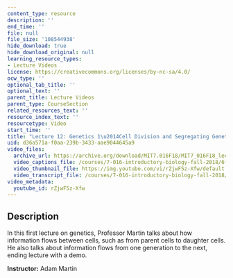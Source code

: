 ```yaml
---
content_type: resource
description: ''
end_time: ''
file: null
file_size: '108544938'
hide_download: true
hide_download_original: null
learning_resource_types:
- Lecture Videos
license: https://creativecommons.org/licenses/by-nc-sa/4.0/
ocw_type: ''
optional_tab_title: ''
optional_text: ''
parent_title: Lecture Videos
parent_type: CourseSection
related_resources_text: ''
resource_index_text: ''
resourcetype: Video
start_time: ''
title: "Lecture 12: Genetics 1\u2014Cell Division and Segregating Genetic Material"
uid: d36a571a-f0aa-239b-3433-aae9044645a9
video_files:
  archive_url: https://archive.org/download/MIT7.016F18/MIT7_016F18_lec12_300k.mp4
  video_captions_file: /courses/7-016-introductory-biology-fall-2018/6f23b0ba46d85cfdb4e93722433e07f0_rZjwF5z-Xfw.vtt
  video_thumbnail_file: https://img.youtube.com/vi/rZjwF5z-Xfw/default.jpg
  video_transcript_file: /courses/7-016-introductory-biology-fall-2018/4574b09a7e816142ac5ccdf8a2183572_rZjwF5z-Xfw.pdf
video_metadata:
  youtube_id: rZjwF5z-Xfw
---
```


Description
-----------

In this first lecture on genetics, Professor Martin talks about how information flows between cells, such as from parent cells to daughter cells. He also talks about information flows from one generation to the next, ending lecture with a demo.

**Instructor:** Adam Martin

